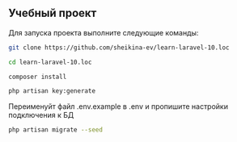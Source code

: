 ## Учебный проект
Для запуска проекта выполните следующие команды:
```sh
git clone https://github.com/sheikina-ev/learn-laravel-10.loc
```

```sh
cd learn-laravel-10.loc
```
```sh
composer install
```

```sh
php artisan key:generate
```

Переименуйт файл .env.example в .env и пропишите настройки подключения к БД

```sh
php artisan migrate --seed
```

